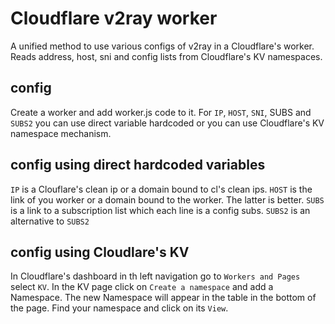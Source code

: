 # Cloudflare v2ray worker
A unified method to use various configs of v2ray in a Cloudflare's worker.
Reads address, host, sni and config lists from Cloudflare's KV namespaces.

config
------
Create a worker and add worker.js code to it. For `IP`, `HOST`, `SNI`, SUBS and `SUBS2` you can use direct variable hardcoded or you can use Cloudflare's KV namespace mechanism.

config using direct hardcoded variables
---------------------------------------
`IP` is a Clouflare's clean ip or a domain bound to cl's clean ips.
`HOST` is the link of you worker or a domain bound to the worker. The latter is better.
`SUBS` is a link to a subscription list which each line is a config subs.
`SUBS2` is an alternative to `SUBS2`

config using Cloudlare's KV
---------------------------
In Cloudflare's dashboard in th left navigation go to `Workers and Pages` select `KV`. In the KV page click on `Create a namespace` and add a Namespace. The new Namespace will appear in the table in the bottom of the page. Find your namespace and click on its `View`.

